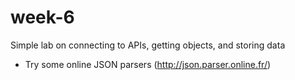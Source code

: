 # week-6

Simple lab on connecting to APIs, getting objects, and storing data




* Try some online JSON parsers (http://json.parser.online.fr/)
